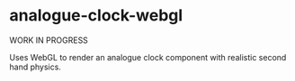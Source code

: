 # analogue-clock-webgl

WORK IN PROGRESS

Uses WebGL to render an analogue clock component with realistic second hand physics.
